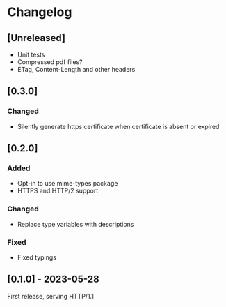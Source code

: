 # Changelog

## [Unreleased]

- Unit tests
- Compressed pdf files?
- ETag, Content-Length and other headers


## [0.3.0]

### Changed
- Silently generate https certificate when certificate is absent or expired


## [0.2.0]

### Added
- Opt-in to use mime-types package
- HTTPS and HTTP/2 support

### Changed
- Replace type variables with descriptions

### Fixed
- Fixed typings


## [0.1.0] - 2023-05-28

First release, serving HTTP/1.1
